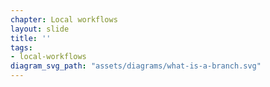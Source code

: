 ```yaml
---
chapter: Local workflows
layout: slide
title: ''
tags:
- local-workflows
diagram_svg_path: "assets/diagrams/what-is-a-branch.svg"
---
```

